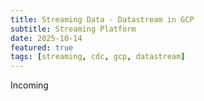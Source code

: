 ```yaml
---
title: Streaming Data - Datastream in GCP
subtitle: Streaming Platform
date: 2025-10-14
featured: true
tags: [streaming, cdc, gcp, datastream]
---
```


Incoming
